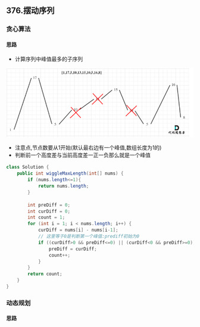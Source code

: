 ## 376.摆动序列
### 贪心算法
#### 思路
- 计算序列中峰值最多的子序列

![img_8.png](img_8.png)

- 注意点,节点数要从1开始(默认最右边有一个峰值,数组长度为1的)
- 判断前一个高度差与当前高度差一正一负那么就是一个峰值

```java
class Solution {
    public int wiggleMaxLength(int[] nums) {
        if (nums.length<=1){
            return nums.length;
        }

        int preDiff = 0;
        int curDiff = 0;
        int count = 1;
        for (int i = 1; i < nums.length; i++) {
            curDiff = nums[i] - nums[i-1];
            // 这里等于0是判断第一个峰值:prediff初始为0
            if ((curDiff>0 && preDiff<=0) || (curDiff<0 && preDiff>=0)){
                preDiff = curDiff;
                count++;
            }
        }
        return count;
    }
}
```

### 动态规划
#### 思路
